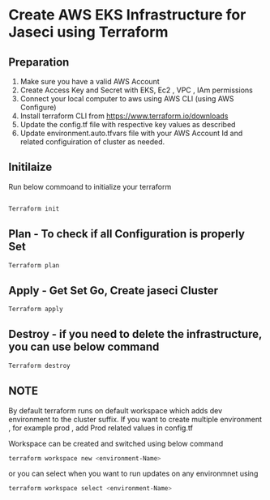 
# Create AWS EKS Infrastructure for Jaseci using Terraform #

## Preparation #

1) Make sure you have a valid AWS Account
2) Create Access Key and Secret with EKS, Ec2 , VPC , IAm permissions
3) Connect your local computer to aws using AWS CLI (using AWS Configure)
4) Install terraform CLI from https://www.terraform.io/downloads
4) Update the config.tf file with respective key values as described
5) Update environment.auto.tfvars file with your AWS Account Id and related configuiration of cluster as needed.

## Initilaize ##

Run below commoand to initialize your terraform

```bash

Terraform init

```

## Plan - To check if all Configuration is properly Set ##

```bash
Terraform plan
```
## Apply - Get Set Go, Create jaseci Cluster  ##

```bash
Terraform apply
```

## Destroy - if you need to delete the infrastructure, you can use below command  ##

```bash
Terraform destroy
```

## NOTE  ##

By default terraform runs on default workspace which adds dev environment to the cluster suffix. If you want to create multiple environment , for example prod , add Prod related values in config.tf

Workspace can be created and switched using below command

```bash
terraform workspace new <environment-Name>
```

or you can select when you want to run updates on any environmnet using

```bash
terraform workspace select <environment-Name>
```

